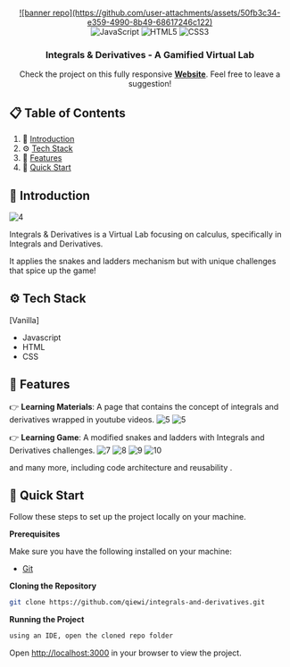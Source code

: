 <div align="center">
  <br />
    <a href="https://integrals-and-derivatives.vercel.app" target="_blank">
      ![banner repo](https://github.com/user-attachments/assets/50fb3c34-e359-4990-8b49-68617246c122)
    </a>
  <br />

  <div>
    <img src="https://img.shields.io/badge/javascript-%23323330.svg?style=for-the-badge&logo=javascript&logoColor=%23F7DF1E" alt="JavaScript" />
    <img src="https://img.shields.io/badge/html5-%23E34F26.svg?style=for-the-badge&logo=html5&logoColor=whit" alt="HTML5" />
    <img src="https://img.shields.io/badge/css3-%231572B6.svg?style=for-the-badge&logo=css3&logoColor=white" alt="CSS3" />
  </div>

  <h3 align="center">Integrals & Derivatives - A Gamified Virtual Lab</h3>

   <div align="center">
     Check the project on this fully responsive <a href="https://integrals-and-derivatives.vercel.app" target="_blank"><b>Website</b></a>. Feel free to leave a suggestion!
    </div>
</div>

## 📋 <a name="table">Table of Contents</a>

1. 🤖 [Introduction](#introduction)
2. ⚙️ [Tech Stack](#tech-stack)
3. 🔋 [Features](#features)
4. 🚀 [Quick Start](#quick-start)

## <a name="introduction">🚨 Introduction</a>
![4](https://github.com/user-attachments/assets/826dbcf9-e0d1-473a-aee3-3d2daf153eec)

Integrals & Derivatives is a Virtual Lab focusing on calculus, specifically in Integrals and Derivatives. 

It applies the snakes and ladders mechanism but with unique challenges that spice up the game!


## <a name="tech-stack">⚙️ Tech Stack</a>

[Vanilla]
- Javascript
- HTML
- CSS

## <a name="features">🔋 Features</a>

👉 **Learning Materials**: A page that contains the concept of integrals and derivatives wrapped in youtube videos.
![5](https://github.com/user-attachments/assets/17b99b96-c41f-42f0-bdec-91be0612390f)
![5](https://github.com/user-attachments/assets/097706fd-4c3a-437f-a365-1f1627ec3373)


👉 **Learning Game**: A modified snakes and ladders with Integrals and Derivatives challenges.
![7](https://github.com/user-attachments/assets/87ae71f3-2283-429d-be81-06953e34e091)
![8](https://github.com/user-attachments/assets/c50cb14a-2437-43ed-9ecb-ea55af079794)
![9](https://github.com/user-attachments/assets/7aba4999-1ff8-4cb8-a711-2b559635fe35)
![10](https://github.com/user-attachments/assets/61132f15-ad9d-4de8-8293-b8c5dd8bd397)

and many more, including code architecture and reusability .

## <a name="quick-start">🚀 Quick Start</a>

Follow these steps to set up the project locally on your machine.

**Prerequisites**

Make sure you have the following installed on your machine:

- [Git](https://git-scm.com/)

**Cloning the Repository**

```bash
git clone https://github.com/qiewi/integrals-and-derivatives.git
```

**Running the Project**

```bash
using an IDE, open the cloned repo folder 
```

Open [http://localhost:3000](http://localhost:3000) in your browser to view the project.
